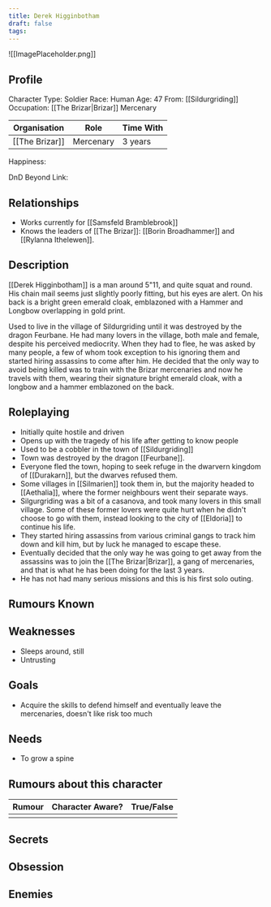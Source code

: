 ```yaml
---
title: Derek Higginbotham
draft: false
tags:
---
```

![[ImagePlaceholder.png]]

## Profile
Character Type: Soldier
Race: Human
Age: 47
From: [[Sildurgriding]]
Occupation: [[The Brizar|Brizar]] Mercenary

| Organisation   | Role      | Time With |
| -------------- | --------- | --------- |
| [[The Brizar]] | Mercenary | 3 years   |
Happiness:

DnD Beyond Link:

## Relationships
- Works currently for [[Samsfeld Bramblebrook]]
- Knows the leaders of [[The Brizar]]: [[Borin Broadhammer]] and [[Rylanna Ithelewen]].
## Description

[[Derek Higginbotham]] is a man around 5"11, and quite squat and round. His chain mail seems just slightly poorly fitting, but his eyes are alert. On his back is a bright green emerald cloak, emblazoned with a Hammer and Longbow overlapping in gold print.

Used to live in the village of Sildurgriding until it was destroyed by the dragon Feurbane. He had many lovers in the village, both male and female, despite his perceived mediocrity. When they had to flee, he was asked by many people, a few of whom took exception to his ignoring them and started hiring assassins to come after him. He decided that the only way to avoid being killed was to train with the Brizar mercenaries and now he travels with them, wearing their signature bright emerald cloak, with a longbow and a hammer emblazoned on the back.
## Roleplaying

- Initially quite hostile and driven
- Opens up with the tragedy of his life after getting to know people
- Used to be a cobbler in the town of [[Sildurgriding]]
- Town was destroyed by the dragon [[Feurbane]].
- Everyone fled the town, hoping to seek refuge in the dwarvern kingdom of [[Durakarn]], but the dwarves refused them.
- Some villages in [[Silmarien]] took them in, but the majority headed to [[Aethalia]], where the former neighbours went their separate ways.
- Silgurgriding was a bit of a casanova, and took many lovers in this small village. Some of these former lovers were quite hurt when he didn't choose to go with them, instead looking to the city of [[Eldoria]] to continue his life.
- They started hiring assassins from various criminal gangs to track him down and kill him, but by luck he managed to escape these.
- Eventually decided that the only way he was going to get away from the assassins was to join the [[The Brizar|Brizar]], a gang of mercenaries, and that is what he has been doing for the last 3 years.
- He has not had many serious missions and this is his first solo outing.
## Rumours Known

## Weaknesses
- Sleeps around, still
- Untrusting
## Goals
- Acquire the skills to defend himself and eventually leave the mercenaries, doesn't like risk too much
## Needs
 - To grow a spine
## Rumours about this character 

| Rumour | Character Aware? | True/False |
| ------ | ---------------- | ---------- |
|        |                  |            |
## Secrets

## Obsession

## Enemies



